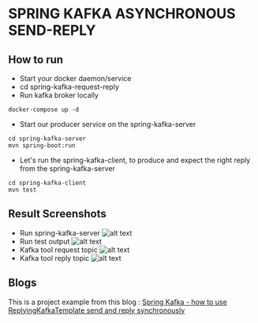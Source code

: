 # SPRING KAFKA ASYNCHRONOUS SEND-REPLY

## How to run
- Start your docker daemon/service
- cd spring-kafka-request-reply
- Run kafka broker locally
```
docker-compose up -d 
```
- Start our producer service on the spring-kafka-server
```
cd spring-kafka-server 
mvn spring-boot:run
```
- Let's run the spring-kafka-client, to produce and expect the right reply from the spring-kafka-server

```
cd spring-kafka-client 
mvn test
```

## Result Screenshots
- Run spring-kafka-server
  ![alt text](https://github.com/mudiadamz/spring-kafka-request-reply/blob/main/img/spring-kafka-server-run.jpg?raw=true)
- Run test output
  ![alt text](https://github.com/mudiadamz/spring-kafka-request-reply/blob/main/img/request-reply-test-output.jpg?raw=true)
- Kafka tool request topic
  ![alt text](https://github.com/mudiadamz/spring-kafka-request-reply/blob/main/img/kafka-tool-my-topic.jpg?raw=true)
- Kafka tool reply topic
  ![alt text](https://github.com/mudiadamz/spring-kafka-request-reply/blob/main/img/kafka-tool-my-topic-reply.jpg?raw=true)

## Blogs
This is a project example from this blog : [Spring Kafka - how to use ReplyingKafkaTemplate send and reply synchronously](https://techgalery.com/)
